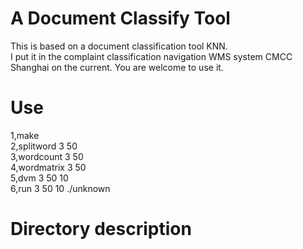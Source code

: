 A Document Classify Tool
====================================
This is based on a document classification tool KNN.  
I put it in the complaint classification navigation WMS system CMCC Shanghai on the current.
You are welcome to use it.  


Use
====================================
1,make  
2,splitword 3 50  
3,wordcount 3 50  
4,wordmatrix 3 50  
5,dvm 3 50 10  
6,run 3 50 10 ./unknown 

Directory description  
====================================  

